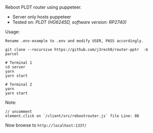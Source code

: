 Reboot PLDT router using puppeteer. 

- Server only hosts puppeteer 
- Tested on: *PLDT (HG6245D, software version: RP2740)*

Usage:
```
Rename .env-example to .env and modify USER, PASS accordingly.

git clone --recursive https://github.com/j3rech0/router-pptr  -b parcel

# Terminal 1
cd server
yarn
yarn start

# Terminal 2
yarn
yarn start
```

Note:
```
// uncomment 
element.click on `/client/src/rebootrouter.js` file Line: 88
```


Now browse to `http://localhost:1337/`
